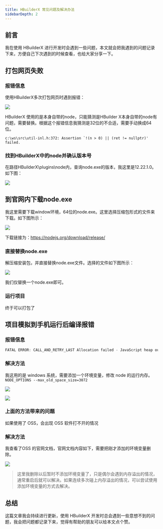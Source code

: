 ```yaml
---
title: HBuilderX 常见问题及解决办法
sidebarDepth: 2
---
```

## 前言
我在使用 HBuilderX 进行开发时会遇到一些问题，本文就会把我遇到的问题记录下来，方便自己下次遇到的时候查看，也给大家分享一下。
##  打包网页失败
### 报错信息
使用HBuilderX多次打包网页时遇到报错：

![](https://p3-juejin.byteimg.com/tos-cn-i-k3u1fbpfcp/c97dadc7f8c5470d8b60a7695d7058ec~tplv-k3u1fbpfcp-zoom-1.image)

HBuilderX 使用的是本身自带的node，只能猜测是HBuilder X本身自带的node有问题，需要替换。根据这个报错信息我猜测是32位的不合适，需要手动换成64位。

```
c:\ws\src\util-inl.h:372: Assertion `!(n > 0) || (ret != nullptr)' failed.
```

### 找到HBuilderX中的node并确认版本号

在路径HBuilderX\plugins\node内，查询node.exe的版本，我这里是12.22.1.0。如下图：

![](https://p3-juejin.byteimg.com/tos-cn-i-k3u1fbpfcp/86024aee945141a397f7493d46c51f60~tplv-k3u1fbpfcp-zoom-1.image)

## 到官网内下载node.exe

我这里需要下载window环境，64位的node.exe。这里选择压缩包形式的文件来下载。如下图所示：

![](https://p3-juejin.byteimg.com/tos-cn-i-k3u1fbpfcp/d90d96aef7b44113b1375822e9582ee8~tplv-k3u1fbpfcp-zoom-1.image)

下载链接为：<https://nodejs.org/download/release/>

### 直接替换node.exe

解压缩安装包，并直接替换node.exe文件。选择的文件如下图所示：

![](https://p3-juejin.byteimg.com/tos-cn-i-k3u1fbpfcp/217bd4e72e7d4d078a350360b7046f6d~tplv-k3u1fbpfcp-zoom-1.image)

我们仅替换一个node.exe即可。

### 运行项目

终于可以打包了


## 项目模拟到手机运行后编译报错

### 报错信息
```js
FATAL ERROR: CALL_AND_RETRY_LAST Allocation failed - JavaScript heap out of memory（内存溢出）
```
### 解决方法
我这用的是 windows 系统，需要添加一个环境变量，修改 node 的运行内存。 `NODE_OPTIONS --max_old_space_size=3072`

![](https://p3-juejin.byteimg.com/tos-cn-i-k3u1fbpfcp/4b5b4c59ac6b4389844651c8c5e84943~tplv-k3u1fbpfcp-zoom-1.image)

![](https://p3-juejin.byteimg.com/tos-cn-i-k3u1fbpfcp/bd106031a61a479f99920f490e5f1964~tplv-k3u1fbpfcp-zoom-1.image)

### 上面的方法带来的问题
如果使用了 OSS，会出现 OSS 软件打不开的情况

### 解决方法
我查看了OSS 的官网文档，官网文档内容如下，需要把刚才添加的环境变量删除。

![](https://p3-juejin.byteimg.com/tos-cn-i-k3u1fbpfcp/be7026ddf38943a38ab322edbcbda26d~tplv-k3u1fbpfcp-zoom-1.image)
> 这里我删除以后暂时不添加环境变量了，只是偶尔会遇到内存溢出的情况，通常重启后就可以解决。如果连续多次碰上内存溢出的情况，可以尝试使用添加环境变量的方式去解决。

## 总结
这篇文章我会持续进行更新，使用 HBuilderX 开发时总会遇到一些意想不到的问题，我会把问题都记录下来，觉得有帮助的朋友可以给本文点个赞。